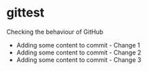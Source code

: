 # gittest
Checking the behaviour of GitHub

- Adding some content to commit - Change 1
- Adding some content to commit - Change 2
- Adding some content to commit - Change 3
